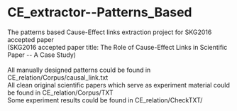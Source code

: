 # CE_extractor--Patterns_Based
The patterns based Cause-Effect links extraction project for SKG2016 accepted paper <br>
(SKG2016 accepted paper title: The Role of Cause-Effect Links in Scientific Paper -- A Case Study) <br>
<br>
All manually designed patterns could be found in CE_relation/Corpus/causal_link.txt <br>
All clean original scientific papers which serve as experiment material could be found in CE_relation/Corpus/TXT <br>
Some experiment results could be found in CE_relation/CheckTXT/
